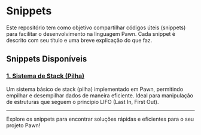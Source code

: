 # Snippets

Este repositório tem como objetivo compartilhar códigos úteis (snippets) para facilitar o desenvolvimento na linguagem Pawn. Cada snippet é descrito com seu título e uma breve explicação do que faz.

## Snippets Disponíveis

### [1. Sistema de Stack (Pilha)](snippets/stack.md)
Um sistema básico de stack (pilha) implementado em Pawn, permitindo empilhar e desempilhar dados de maneira eficiente. Ideal para manipulação de estruturas que seguem o princípio LIFO (Last In, First Out).

---

Explore os snippets para encontrar soluções rápidas e eficientes para o seu projeto Pawn!

